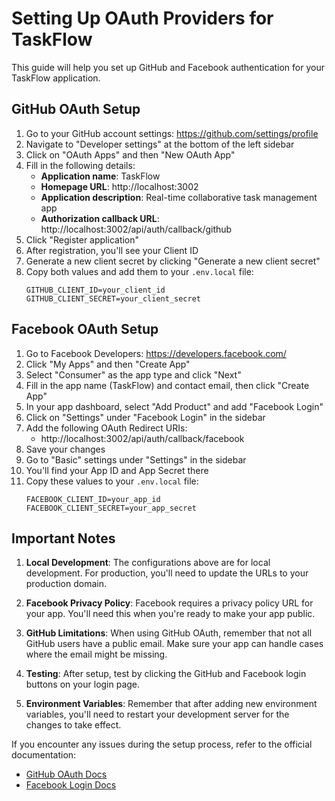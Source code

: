 # Setting Up OAuth Providers for TaskFlow

This guide will help you set up GitHub and Facebook authentication for your TaskFlow application.

## GitHub OAuth Setup

1. Go to your GitHub account settings: https://github.com/settings/profile
2. Navigate to "Developer settings" at the bottom of the left sidebar
3. Click on "OAuth Apps" and then "New OAuth App"
4. Fill in the following details:
   - **Application name**: TaskFlow
   - **Homepage URL**: http://localhost:3002
   - **Application description**: Real-time collaborative task management app
   - **Authorization callback URL**: http://localhost:3002/api/auth/callback/github
5. Click "Register application"
6. After registration, you'll see your Client ID
7. Generate a new client secret by clicking "Generate a new client secret"
8. Copy both values and add them to your `.env.local` file:
   ```
   GITHUB_CLIENT_ID=your_client_id
   GITHUB_CLIENT_SECRET=your_client_secret
   ```

## Facebook OAuth Setup

1. Go to Facebook Developers: https://developers.facebook.com/
2. Click "My Apps" and then "Create App"
3. Select "Consumer" as the app type and click "Next"
4. Fill in the app name (TaskFlow) and contact email, then click "Create App"
5. In your app dashboard, select "Add Product" and add "Facebook Login"
6. Click on "Settings" under "Facebook Login" in the sidebar
7. Add the following OAuth Redirect URIs:
   - http://localhost:3002/api/auth/callback/facebook
8. Save your changes
9. Go to "Basic" settings under "Settings" in the sidebar
10. You'll find your App ID and App Secret there
11. Copy these values to your `.env.local` file:
    ```
    FACEBOOK_CLIENT_ID=your_app_id
    FACEBOOK_CLIENT_SECRET=your_app_secret
    ```

## Important Notes

1. **Local Development**: The configurations above are for local development. For production, you'll need to update the URLs to your production domain.

2. **Facebook Privacy Policy**: Facebook requires a privacy policy URL for your app. You'll need this when you're ready to make your app public.

3. **GitHub Limitations**: When using GitHub OAuth, remember that not all GitHub users have a public email. Make sure your app can handle cases where the email might be missing.

4. **Testing**: After setup, test by clicking the GitHub and Facebook login buttons on your login page.

5. **Environment Variables**: Remember that after adding new environment variables, you'll need to restart your development server for the changes to take effect.

If you encounter any issues during the setup process, refer to the official documentation:
- [GitHub OAuth Docs](https://docs.github.com/en/developers/apps/building-oauth-apps)
- [Facebook Login Docs](https://developers.facebook.com/docs/facebook-login/) 